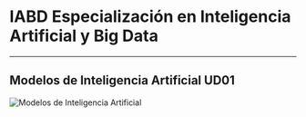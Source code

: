 # IABD Especialización en Inteligencia Artificial y Big Data
---
## Modelos de Inteligencia Artificial UD01

![Modelos de Inteligencia Artificial](./MIA%20UD01%20Portada.PNG "Definición e historia de la IA") 